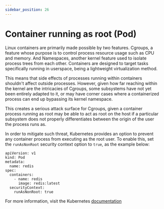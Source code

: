 ```yaml
---
sidebar_position: 26
---
```

# Container running as root (Pod)

Linux containers are primarily made possible by two features. Cgroups, a
feature whose purpose is to control process resource usage such as CPU
and memory. And Namespaces, another kernel feature used to isolate
process trees from each other. Containers are designed to target tasks
specifically running in userspace, being a lightweight virtualization
method.

This means that side effects of processes running within containers
shouldn't affect outside processes. However, given how far reaching
within the kernel are the intricacies of Cgroups, some subsystems have
not yet been entirely adapted to it, or may have corner cases where a
containerized process can end up bypassing its kernel namespace.

This creates a serious attack surface for Cgroups, given a container
process running as root may be able to act as root on the host if a
particular subsystem does not properly differentiates between the origin
of the user the process runs as.

In order to mitigate such threat, Kubernetes provides an option to
prevent any container process from executing as the root user. To enable
this, set the `runAsNonRoot` security context option to `true`, as the
example below:

```
apiVersion: v1
kind: Pod
metadata:
  name: redis
spec:
  containers:
    - name: redis
      image: redis:latest
  securityContext:
    runAsNonRoot: true
```

For more information, visit the Kubernetes
[documentation](https://kubernetes.io/docs/concepts/security/pod-security-standards)
